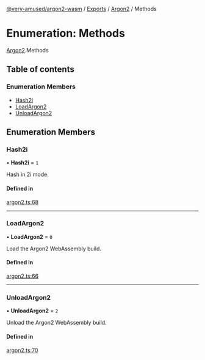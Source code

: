 [@very-amused/argon2-wasm](../README.md) / [Exports](../modules.md) / [Argon2](../modules/Argon2.md) / Methods

# Enumeration: Methods

[Argon2](../modules/Argon2.md).Methods

## Table of contents

### Enumeration Members

- [Hash2i](Argon2.Methods.md#hash2i)
- [LoadArgon2](Argon2.Methods.md#loadargon2)
- [UnloadArgon2](Argon2.Methods.md#unloadargon2)

## Enumeration Members

### Hash2i

• **Hash2i** = ``1``

Hash in 2i mode.

#### Defined in

[argon2.ts:68](https://github.com/very-amused/argon2-wasm/blob/bdc7c7a/src/argon2.ts#L68)

___

### LoadArgon2

• **LoadArgon2** = ``0``

Load the Argon2 WebAssembly build.

#### Defined in

[argon2.ts:66](https://github.com/very-amused/argon2-wasm/blob/bdc7c7a/src/argon2.ts#L66)

___

### UnloadArgon2

• **UnloadArgon2** = ``2``

Unload the Argon2 WebAssembly build.

#### Defined in

[argon2.ts:70](https://github.com/very-amused/argon2-wasm/blob/bdc7c7a/src/argon2.ts#L70)
